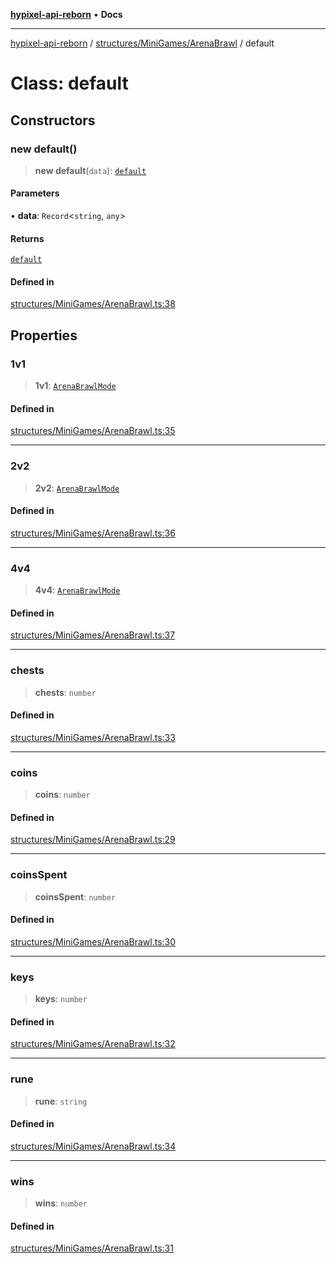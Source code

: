 [**hypixel-api-reborn**](../../../../README.md) • **Docs**

***

[hypixel-api-reborn](../../../../modules.md) / [structures/MiniGames/ArenaBrawl](../README.md) / default

# Class: default

## Constructors

### new default()

> **new default**(`data`): [`default`](default.md)

#### Parameters

• **data**: `Record`\<`string`, `any`\>

#### Returns

[`default`](default.md)

#### Defined in

[structures/MiniGames/ArenaBrawl.ts:38](https://github.com/Kathund/REBORN-docs-TEST/blob/226e7f6a62bb6bca87ef0828ac84e9098d59f860/src/structures/MiniGames/ArenaBrawl.ts#L38)

## Properties

### 1v1

> **1v1**: [`ArenaBrawlMode`](ArenaBrawlMode.md)

#### Defined in

[structures/MiniGames/ArenaBrawl.ts:35](https://github.com/Kathund/REBORN-docs-TEST/blob/226e7f6a62bb6bca87ef0828ac84e9098d59f860/src/structures/MiniGames/ArenaBrawl.ts#L35)

***

### 2v2

> **2v2**: [`ArenaBrawlMode`](ArenaBrawlMode.md)

#### Defined in

[structures/MiniGames/ArenaBrawl.ts:36](https://github.com/Kathund/REBORN-docs-TEST/blob/226e7f6a62bb6bca87ef0828ac84e9098d59f860/src/structures/MiniGames/ArenaBrawl.ts#L36)

***

### 4v4

> **4v4**: [`ArenaBrawlMode`](ArenaBrawlMode.md)

#### Defined in

[structures/MiniGames/ArenaBrawl.ts:37](https://github.com/Kathund/REBORN-docs-TEST/blob/226e7f6a62bb6bca87ef0828ac84e9098d59f860/src/structures/MiniGames/ArenaBrawl.ts#L37)

***

### chests

> **chests**: `number`

#### Defined in

[structures/MiniGames/ArenaBrawl.ts:33](https://github.com/Kathund/REBORN-docs-TEST/blob/226e7f6a62bb6bca87ef0828ac84e9098d59f860/src/structures/MiniGames/ArenaBrawl.ts#L33)

***

### coins

> **coins**: `number`

#### Defined in

[structures/MiniGames/ArenaBrawl.ts:29](https://github.com/Kathund/REBORN-docs-TEST/blob/226e7f6a62bb6bca87ef0828ac84e9098d59f860/src/structures/MiniGames/ArenaBrawl.ts#L29)

***

### coinsSpent

> **coinsSpent**: `number`

#### Defined in

[structures/MiniGames/ArenaBrawl.ts:30](https://github.com/Kathund/REBORN-docs-TEST/blob/226e7f6a62bb6bca87ef0828ac84e9098d59f860/src/structures/MiniGames/ArenaBrawl.ts#L30)

***

### keys

> **keys**: `number`

#### Defined in

[structures/MiniGames/ArenaBrawl.ts:32](https://github.com/Kathund/REBORN-docs-TEST/blob/226e7f6a62bb6bca87ef0828ac84e9098d59f860/src/structures/MiniGames/ArenaBrawl.ts#L32)

***

### rune

> **rune**: `string`

#### Defined in

[structures/MiniGames/ArenaBrawl.ts:34](https://github.com/Kathund/REBORN-docs-TEST/blob/226e7f6a62bb6bca87ef0828ac84e9098d59f860/src/structures/MiniGames/ArenaBrawl.ts#L34)

***

### wins

> **wins**: `number`

#### Defined in

[structures/MiniGames/ArenaBrawl.ts:31](https://github.com/Kathund/REBORN-docs-TEST/blob/226e7f6a62bb6bca87ef0828ac84e9098d59f860/src/structures/MiniGames/ArenaBrawl.ts#L31)
